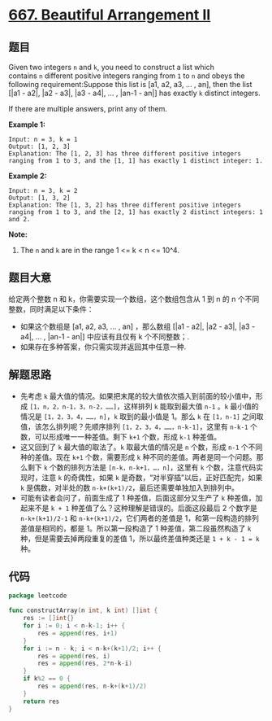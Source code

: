 # [667. Beautiful Arrangement II](https://leetcode.com/problems/beautiful-arrangement-ii/)


## 题目

Given two integers `n` and `k`, you need to construct a list which contains `n` different positive integers ranging from `1` to `n` and obeys the following requirement:Suppose this list is [a1, a2, a3, ... , an], then the list [|a1 - a2|, |a2 - a3|, |a3 - a4|, ... , |an-1 - an|] has exactly `k` distinct integers.

If there are multiple answers, print any of them.

**Example 1:**

```
Input: n = 3, k = 1
Output: [1, 2, 3]
Explanation: The [1, 2, 3] has three different positive integers ranging from 1 to 3, and the [1, 1] has exactly 1 distinct integer: 1.
```

**Example 2:**

```
Input: n = 3, k = 2
Output: [1, 3, 2]
Explanation: The [1, 3, 2] has three different positive integers ranging from 1 to 3, and the [2, 1] has exactly 2 distinct integers: 1 and 2.
```

**Note:**

1. The `n` and `k` are in the range 1 <= k < n <= 10^4.

## 题目大意

给定两个整数 n 和 k，你需要实现一个数组，这个数组包含从 1 到 n 的 n 个不同整数，同时满足以下条件：

- 如果这个数组是 [a1, a2, a3, ... , an] ，那么数组 [|a1 - a2|, |a2 - a3|, |a3 - a4|, ... , |an-1 - an|] 中应该有且仅有 k 个不同整数；.
- 如果存在多种答案，你只需实现并返回其中任意一种.

## 解题思路

- 先考虑 `k` 最大值的情况。如果把末尾的较大值依次插入到前面的较小值中，形成 `[1，n，2，n-1，3，n-2，……]`，这样排列 `k` 能取到最大值 `n-1` 。`k` 最小值的情况是 `[1，2，3，4，……，n]`，`k` 取到的最小值是 1。那么 `k` 在 `[1，n-1]` 之间取值，该怎么排列呢？先顺序排列 `[1，2，3，4，……，n-k-1]`，这里有 `n-k-1` 个数，可以形成唯一一种差值。剩下 `k+1` 个数，形成 `k-1` 种差值。
- 这又回到了 `k` 最大值的取法了。`k` 取最大值的情况是 `n` 个数，形成 `n-1` 个不同种的差值。现在 `k+1` 个数，需要形成 `k` 种不同的差值。两者是同一个问题。那么剩下 `k` 个数的排列方法是 `[n-k，n-k+1，…，n]`，这里有 `k` 个数，注意代码实现时，注意 `k` 的奇偶性，如果 `k` 是奇数，“对半穿插”以后，正好匹配完，如果 `k` 是偶数，对半处的数 `n-k+(k+1)/2`，最后还需要单独加入到排列中。
- 可能有读者会问了，前面生成了 1 种差值，后面这部分又生产了 `k` 种差值，加起来不是 `k + 1` 种差值了么？这种理解是错误的。后面这段最后 2 个数字是 `n-k+(k+1)/2-1` 和 `n-k+(k+1)/2`，它们两者的差值是 1，和第一段构造的排列差值是相同的，都是 1。所以第一段构造了 1 种差值，第二段虽然构造了 `k` 种，但是需要去掉两段重复的差值 1，所以最终差值种类还是 `1 + k - 1 = k` 种。

## 代码

```go
package leetcode

func constructArray(n int, k int) []int {
    res := []int{}
    for i := 0; i < n-k-1; i++ {
        res = append(res, i+1)
    }
    for i := n - k; i < n-k+(k+1)/2; i++ {
        res = append(res, i)
        res = append(res, 2*n-k-i)
    }
    if k%2 == 0 {
        res = append(res, n-k+(k+1)/2)
    }
    return res
}
```